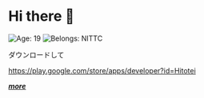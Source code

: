 # Hi there 👋 

![Age: 19](https://img.shields.io/badge/age-18-blue?style=for-the-badge)
![Belongs: NITTC](https://img.shields.io/badge/belongs-nittc-Green?style=for-the-badge)

ダウンロードして

https://play.google.com/store/apps/developer?id=Hitotei

_**[more](https://hitotei.github.io/)**_

